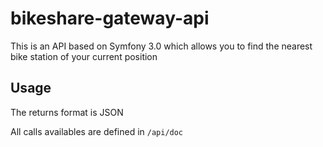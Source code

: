 bikeshare-gateway-api
=========

This is an API based on Symfony 3.0 which allows you to find the nearest bike station of your current position

## Usage

The returns format is JSON

All calls availables are defined in ```/api/doc```
